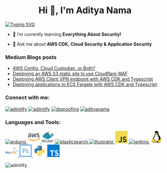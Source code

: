 <h1 align="center">Hi 👋, I'm Aditya Nama</h1>

<a href="https://git.io/typing-svg"><img src="https://readme-typing-svg.demolab.com?font=Poppins&weight=500&pause=1000&color=9E1547&center=true&vCenter=true&width=435&lines=Senior+Security+Engineer+%40Nykaa" alt="Typing SVG" /></a>

- 🌱 I’m currently learning **Everything About Security!**

- 💬 Ask me about **AWS CDK, Cloud Security & Application Security**

### Medium Blogs posts

<!-- BLOG-POST-LIST:START -->
- [AWS Config, Cloud Custodian, or Both?](https://spoofing.medium.com/aws-config-cloud-custodian-or-both-98908e0b24ea?source=rss-f81a86e26f17------2)
- [Deploying an AWS S3 static site to use Cloudflare WAF](https://spoofing.medium.com/deploying-an-aws-s3-static-site-to-use-cloudflare-waf-f2211934ca6f?source=rss-f81a86e26f17------2)
- [Deploying AWS Client VPN endpoint with AWS CDK and Typescript](https://spoofing.medium.com/deploying-an-aws-client-vpn-endpoint-with-aws-cdk-and-typescript-355f9db60a9d?source=rss-f81a86e26f17------2)
- [Deploying applications to ECS Fargate with AWS CDK and Typescript](https://spoofing.medium.com/deploying-applications-to-ecs-fargate-with-aws-cdk-and-typescript-c0b5acdcb1d7?source=rss-f81a86e26f17------2)
<!-- BLOG-POST-LIST:END -->

<h3 align="left">Connect with me:</h3>
<p align="left">
<a href="https://twitter.com/adiintify" target="blank"><img align="center" src="https://raw.githubusercontent.com/rahuldkjain/github-profile-readme-generator/master/src/images/icons/Social/twitter.svg" alt="adiintify" height="30" width="40" /></a>
<a href="https://www.linkedin.com/in/adiintify/" target="blank"><img align="center" src="https://raw.githubusercontent.com/rahuldkjain/github-profile-readme-generator/master/src/images/icons/Social/linked-in-alt.svg" alt="adiintify" height="30" width="40" /></a>
<a href="https://spoofing.medium.com/" target="blank"><img align="center" src="https://raw.githubusercontent.com/rahuldkjain/github-profile-readme-generator/master/src/images/icons/Social/medium.svg" alt="@spoofing" height="30" width="40" /></a>
<a href="https://www.credly.com/users/adiintify/badges" target="blank"><img align="center" src="https://images.credly.com/size/680x680/images/b685de69-03cf-402c-b8e3-62ecd0e2e949/blob.png" alt="adityanama" height="40" width="40" /></a>
</p>

<h3 align="left">Languages and Tools:</h3>
<p align="left"> <a href="https://www.arduino.cc/" target="_blank" rel="noreferrer"> <img src="https://cdn.worldvectorlogo.com/logos/arduino-1.svg" alt="arduino" width="40" height="40"/> </a> <a href="https://aws.amazon.com" target="_blank" rel="noreferrer"> <img src="https://raw.githubusercontent.com/devicons/devicon/master/icons/amazonwebservices/amazonwebservices-original-wordmark.svg" alt="aws" width="40" height="40"/> </a> <a href="https://www.docker.com/" target="_blank" rel="noreferrer"> <img src="https://raw.githubusercontent.com/devicons/devicon/master/icons/docker/docker-original-wordmark.svg" alt="docker" width="40" height="40"/> </a> <a href="https://www.elastic.co" target="_blank" rel="noreferrer"> <img src="https://www.vectorlogo.zone/logos/elastic/elastic-icon.svg" alt="elasticsearch" width="40" height="40"/> </a> <a href="https://www.adobe.com/in/products/illustrator.html" target="_blank" rel="noreferrer"> <img src="https://www.vectorlogo.zone/logos/adobe_illustrator/adobe_illustrator-icon.svg" alt="illustrator" width="40" height="40"/> </a> <a href="https://developer.mozilla.org/en-US/docs/Web/JavaScript" target="_blank" rel="noreferrer"> <img src="https://raw.githubusercontent.com/devicons/devicon/master/icons/javascript/javascript-original.svg" alt="javascript" width="40" height="40"/> </a> <a href="https://www.jenkins.io" target="_blank" rel="noreferrer"> <img src="https://www.vectorlogo.zone/logos/jenkins/jenkins-icon.svg" alt="jenkins" width="40" height="40"/> </a> <a href="https://www.linux.org/" target="_blank" rel="noreferrer"> <img src="https://raw.githubusercontent.com/devicons/devicon/master/icons/linux/linux-original.svg" alt="linux" width="40" height="40"/> </a> <a href="https://www.mysql.com/" target="_blank" rel="noreferrer"> <img src="https://raw.githubusercontent.com/devicons/devicon/master/icons/mysql/mysql-original-wordmark.svg" alt="mysql" width="40" height="40"/> </a> <a href="https://www.photoshop.com/en" target="_blank" rel="noreferrer"> <img src="https://raw.githubusercontent.com/devicons/devicon/master/icons/photoshop/photoshop-line.svg" alt="photoshop" width="40" height="40"/> </a> <a href="https://www.python.org" target="_blank" rel="noreferrer"> <img src="https://raw.githubusercontent.com/devicons/devicon/master/icons/python/python-original.svg" alt="python" width="40" height="40"/> </a> <a href="https://www.typescriptlang.org/" target="_blank" rel="noreferrer"> <img src="https://raw.githubusercontent.com/devicons/devicon/master/icons/typescript/typescript-original.svg" alt="typescript" width="40" height="40"/> </a> </p>

<p align="left"> <img src="https://komarev.com/ghpvc/?username=adiintify&label=Profile%20views&color=0e75b6&style=flat" alt="adiintify" /> </p>
